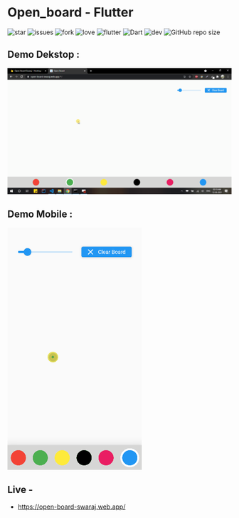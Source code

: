 # Open_board - Flutter

![star](https://img.shields.io/github/stars/swaraj961/OpenBoard) ![issues](https://img.shields.io/github/issues/swaraj961/OpenBoard) ![fork](https://img.shields.io/github/forks/swaraj961/OpenBoard) ![love](https://img.shields.io/badge/open%20%20source-%E2%9D%A4-red) ![flutter](https://img.shields.io/badge/Flutter-Framework-blue?logo=flutter) ![Dart](https://img.shields.io/badge/Dart-Language-blue?logo=dart) ![dev](https://img.shields.io/badge/developed%20by%20-swaraj%20routray-orange)
![GitHub repo size](https://img.shields.io/github/repo-size/swaraj961/OpenBoard)


## Demo Dekstop :
 
 <img src="https://github.com/swaraj961/OpenBoard/blob/master/demo.gif"/>

## Demo Mobile :
 
 <img src="https://github.com/swaraj961/OpenBoard/blob/master/demoMobile.gif"/>

 
## Live -
- https://open-board-swaraj.web.app/

